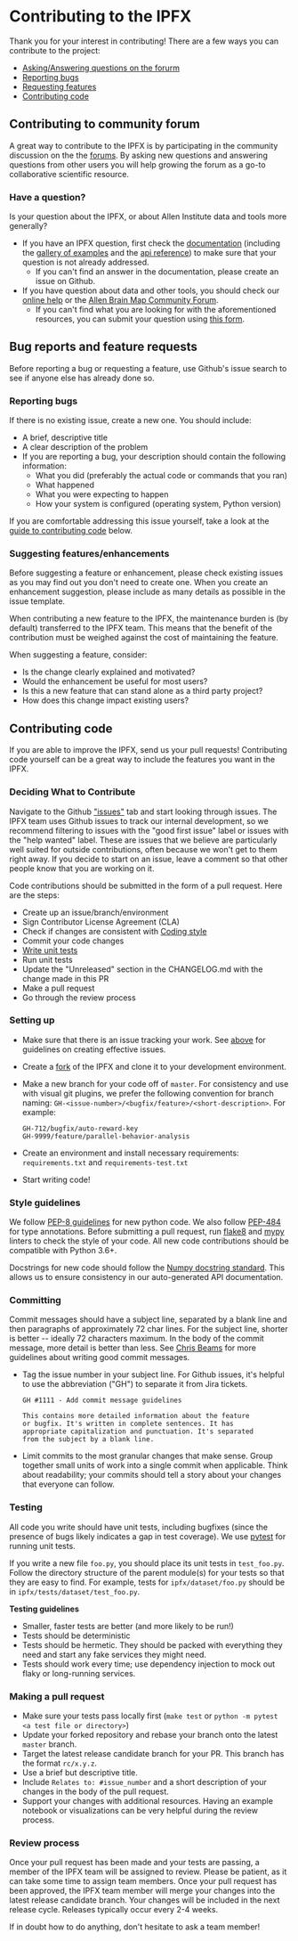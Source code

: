 # Contributing to the IPFX

Thank you for your interest in contributing! There are a few ways you can contribute
to the project:

* [Asking/Answering questions on the forurm](#answering-user-questions)
* [Reporting bugs](#reporting-bugs)
* [Requesting features](#suggesting-featuresenhancements)
* [Contributing code](#contributing-code)

## Contributing to community forum
A great way to contribute to the IPFX is by participating in the community discussion on the
the [forums](https://community.brain-map.org). By asking new questions and
answering questions from other users you will help growing the forum as a go-to collaborative scientific resource.

### Have a question? 

Is your question about the IPFX, or about Allen Institute data and tools more generally?
* If you have an IPFX question, first check the [documentation](https://ipfx.readthedocs.io) (including the [gallery of examples](https://ipfx.readthedocs.io/en/latest/auto_examples/index.html) and the [api reference](https://ipfx.readthedocs.io/en/latest/ipfx.html)) to make sure that your question is not already addressed.
    * If you can't find an answer in the documentation, please create an issue on Github.
* If you have question about data and other tools, you should check our [online help](http://help.brain-map.org) or the [Allen Brain Map Community Forum](https://community.brain-map.org). 
    * If you can't find what you are looking for with the aforementioned resources, you can submit your question using [this form](http://allins.convio.net/site/PageServer?pagename=send_us_a_message_ai).


## Bug reports and feature requests

Before reporting a bug or requesting a feature, use Github's issue search to see if anyone else has already done so.

### Reporting bugs 
If there is no existing issue, create a new one. You should include:
* A brief, descriptive title
* A clear description of the problem 
* If you are reporting a bug, your description should contain the following information:
    * What you did (preferably the actual code or commands that you ran)
    * What happened
    * What you were expecting to happen
    * How your system is configured (operating system, Python version)

If you are comfortable addressing this issue yourself, take a look at the [guide to contributing code](#contributing-code) below.


### Suggesting features/enhancements
Before suggesting a feature or enhancement, please check existing issues as you may find out
you don't need to create one. When you create an enhancement suggestion, please include
as many details as possible in the issue template.

When contributing a new feature to the IPFX, the maintenance burden is (by default)
transferred to the IPFX team. This means that the benefit of the contribution must be
weighed against the cost of maintaining the feature. 

When suggesting a feature, consider:
* Is the change clearly explained and motivated?
* Would the enhancement be useful for most users?
* Is this a new feature that can stand alone as a third party project?
* How does this change impact existing users?


## Contributing code

If you are able to improve the IPFX, send us your pull requests!
Contributing code yourself can be a great way to include the features you want
in the IPFX.

### Deciding What to Contribute

Navigate to the Github ["issues"](https://github.com/AllenInstitute/ipfx/issues) 
tab and start looking through
issues. The IPFX team uses Github issues to track our internal development, so we 
recommend filtering to issues with the "good first issue" label or issues with the
"help wanted" label. These are issues that we believe are particularly well
suited for outside contributions, often because we won't get to them right away.
If you decide to start on an issue, leave a comment so that other people know that 
you are working on it.

Code contributions should be submitted in the form of a pull request. Here are the steps:

* Create up an issue/branch/environment
* Sign Contributor License Agreement (CLA)
* Check if changes are consistent with [Coding style](#style-guidelines)
* Commit your code changes
* [Write unit tests](#testing)
* Run unit tests 
* Update the "Unreleased" section in the CHANGELOG.md with the change made in this PR  
* Make a pull request
* Go through the review process

### Setting up

* Make sure that there is an issue tracking your work. See [above](#bug-reports-and-feature-requests) for guidelines on creating effective issues.
* Create a [fork](https://help.github.com/articles/fork-a-repo/) of the IPFX and clone it to your development environment.

* Make a new branch for your code off of `master`. For consistency and use with 
visual git plugins, we prefer the following convention for branch naming:
`GH-<issue-number>/<bugfix/feature>/<short-description>`. For example:
    ```
    GH-712/bugfix/auto-reward-key
    GH-9999/feature/parallel-behavior-analysis
    ```
* Create an environment and install necessary requirements: `requirements.txt` and `requirements-test.txt`
* Start writing code!

### Style guidelines
We follow [PEP-8 guidelines](https://www.python.org/dev/peps/pep-0008/) for new python code.
We also follow [PEP-484](https://www.python.org/dev/peps/pep-0484/) for type annotations.
Before submitting a pull request, run [flake8](https://pypi.python.org/pypi/flake8/) and 
[mypy](https://pypi.org/project/mypy/) linters to check the style of your code. All new code contributions should be compatible with Python 3.6+.

Docstrings for new code should follow the [Numpy docstring standard](https://numpydoc.readthedocs.io/en/latest/format.html). This allows us to ensure consistency in our auto-generated API documentation.

### Committing
Commit messages should have a subject line, separated by a blank line and then 
paragraphs of approximately 72 char lines. For the subject line, shorter is better --
ideally 72 characters maximum. In the body of the commit message, more detail
is better than less. See [Chris Beams](https://chris.beams.io/posts/git-commit/) for
more guidelines about writing good commit messages.

* Tag the issue number in your subject line. For Github issues, it's helpful to 
use the abbreviation ("GH") to separate it from Jira tickets.
    ```
    GH #1111 - Add commit message guidelines

    This contains more detailed information about the feature
    or bugfix. It's written in complete sentences. It has
    appropriate capitalization and punctuation. It's separated
    from the subject by a blank line.
    ```
* Limit commits to the most granular changes that make sense. Group together small
units of work into a single commit when applicable. Think about readability;
your commits should tell a story about your changes that everyone can follow. 

### Testing
All code you write should have unit tests, including bugfixes (since the presence of bugs
likely indicates a gap in test coverage). We use [pytest](https://docs.pytest.org/en/latest/) 
for running unit tests.

If you write a new file `foo.py`, you should place its unit tests in `test_foo.py`.
Follow the directory structure of the parent module(s) for your tests so that 
they are easy to find. For example, tests for `ipfx/dataset/foo.py`
should be in `ipfx/tests/dataset/test_foo.py`.

**Testing guidelines**
* Smaller, faster tests are better (and more likely to be run!)
* Tests should be deterministic
* Tests should be hermetic. They should be packed with everything they need and start any fake services they might need.
* Tests should work every time; use dependency injection to mock out flaky or long-running services.

### Making a pull request
* Make sure your tests pass locally first (`make test` or `python -m pytest <a test file or directory>`)
* Update your forked repository and rebase your branch onto the latest `master` branch.
* Target the latest release candidate branch for your PR. This branch has the format `rc/x.y.z`.
* Use a brief but descriptive title.
* Include `Relates to: #issue_number` and a short description of your changes in the
body of the pull request.
* Support your changes with additional resources. Having an example notebook
or visualizations can be very helpful during the review process.

### Review process
Once your pull request has been made and your tests are passing, a member of the IPFX
team will be assigned to review. Please be patient, as it can take some time to 
assign team members. Once your pull request has been approved, the IPFX
team member will merge your changes into the latest release candidate branch.
Your changes will be included in the next release cycle. Releases typically
occur every 2-4 weeks.

If in doubt how to do anything, don't hesitate to ask a team member!
